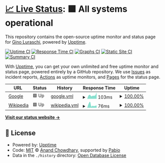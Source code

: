# [📈 Live Status](https://rlgino.github.io/is-up.io): <!--live status--> **🟩 All systems operational**

This repository contains the open-source uptime monitor and status page for [Gino Luraschi](https://rlgino.github.io/is-up.io), powered by [Upptime](https://github.com/upptime/upptime).

[![Uptime CI](https://github.com/rlgino/is-up.io/workflows/Uptime%20CI/badge.svg)](https://github.com/rlgino/is-up.io/actions?query=workflow%3A%22Uptime+CI%22)
[![Response Time CI](https://github.com/rlgino/is-up.io/workflows/Response%20Time%20CI/badge.svg)](https://github.com/rlgino/is-up.io/actions?query=workflow%3A%22Response+Time+CI%22)
[![Graphs CI](https://github.com/rlgino/is-up.io/workflows/Graphs%20CI/badge.svg)](https://github.com/rlgino/is-up.io/actions?query=workflow%3A%22Graphs+CI%22)
[![Static Site CI](https://github.com/rlgino/is-up.io/workflows/Static%20Site%20CI/badge.svg)](https://github.com/rlgino/is-up.io/actions?query=workflow%3A%22Static+Site+CI%22)
[![Summary CI](https://github.com/rlgino/is-up.io/workflows/Summary%20CI/badge.svg)](https://github.com/rlgino/is-up.io/actions?query=workflow%3A%22Summary+CI%22)

With [Upptime](https://upptime.js.org), you can get your own unlimited and free uptime monitor and status page, powered entirely by a GitHub repository. We use [Issues](https://github.com/rlgino/is-up.io/issues) as incident reports, [Actions](https://github.com/rlgino/is-up.io/actions) as uptime monitors, and [Pages](https://rlgino.github.io/is-up.io) for the status page.

<!--start: status pages-->
<!-- This summary is generated by Upptime (https://github.com/upptime/upptime) -->
<!-- Do not edit this manually, your changes will be overwritten -->
<!-- prettier-ignore -->
| URL | Status | History | Response Time | Uptime |
| --- | ------ | ------- | ------------- | ------ |
| <img alt="" src="https://icons.duckduckgo.com/ip3/www.google.com.ico" height="13"> [Google](https://www.google.com) | 🟩 Up | [google.yml](https://github.com/rlgino/is-up.io/commits/HEAD/history/google.yml) | <details><summary><img alt="Response time graph" src="./graphs/google/response-time-week.png" height="20"> 103ms</summary><br><a href="https://rlgino.github.io/is-up.io/history/google"><img alt="Response time 112" src="https://img.shields.io/endpoint?url=https%3A%2F%2Fraw.githubusercontent.com%2Frlgino%2Fis-up.io%2FHEAD%2Fapi%2Fgoogle%2Fresponse-time.json"></a><br><a href="https://rlgino.github.io/is-up.io/history/google"><img alt="24-hour response time 179" src="https://img.shields.io/endpoint?url=https%3A%2F%2Fraw.githubusercontent.com%2Frlgino%2Fis-up.io%2FHEAD%2Fapi%2Fgoogle%2Fresponse-time-day.json"></a><br><a href="https://rlgino.github.io/is-up.io/history/google"><img alt="7-day response time 103" src="https://img.shields.io/endpoint?url=https%3A%2F%2Fraw.githubusercontent.com%2Frlgino%2Fis-up.io%2FHEAD%2Fapi%2Fgoogle%2Fresponse-time-week.json"></a><br><a href="https://rlgino.github.io/is-up.io/history/google"><img alt="30-day response time 115" src="https://img.shields.io/endpoint?url=https%3A%2F%2Fraw.githubusercontent.com%2Frlgino%2Fis-up.io%2FHEAD%2Fapi%2Fgoogle%2Fresponse-time-month.json"></a><br><a href="https://rlgino.github.io/is-up.io/history/google"><img alt="1-year response time 112" src="https://img.shields.io/endpoint?url=https%3A%2F%2Fraw.githubusercontent.com%2Frlgino%2Fis-up.io%2FHEAD%2Fapi%2Fgoogle%2Fresponse-time-year.json"></a></details> | <details><summary><a href="https://rlgino.github.io/is-up.io/history/google">100.00%</a></summary><a href="https://rlgino.github.io/is-up.io/history/google"><img alt="All-time uptime 100.00%" src="https://img.shields.io/endpoint?url=https%3A%2F%2Fraw.githubusercontent.com%2Frlgino%2Fis-up.io%2FHEAD%2Fapi%2Fgoogle%2Fuptime.json"></a><br><a href="https://rlgino.github.io/is-up.io/history/google"><img alt="24-hour uptime 100.00%" src="https://img.shields.io/endpoint?url=https%3A%2F%2Fraw.githubusercontent.com%2Frlgino%2Fis-up.io%2FHEAD%2Fapi%2Fgoogle%2Fuptime-day.json"></a><br><a href="https://rlgino.github.io/is-up.io/history/google"><img alt="7-day uptime 100.00%" src="https://img.shields.io/endpoint?url=https%3A%2F%2Fraw.githubusercontent.com%2Frlgino%2Fis-up.io%2FHEAD%2Fapi%2Fgoogle%2Fuptime-week.json"></a><br><a href="https://rlgino.github.io/is-up.io/history/google"><img alt="30-day uptime 100.00%" src="https://img.shields.io/endpoint?url=https%3A%2F%2Fraw.githubusercontent.com%2Frlgino%2Fis-up.io%2FHEAD%2Fapi%2Fgoogle%2Fuptime-month.json"></a><br><a href="https://rlgino.github.io/is-up.io/history/google"><img alt="1-year uptime 100.00%" src="https://img.shields.io/endpoint?url=https%3A%2F%2Fraw.githubusercontent.com%2Frlgino%2Fis-up.io%2FHEAD%2Fapi%2Fgoogle%2Fuptime-year.json"></a></details>
| <img alt="" src="https://icons.duckduckgo.com/ip3/en.wikipedia.org.ico" height="13"> [Wikipedia](https://en.wikipedia.org) | 🟩 Up | [wikipedia.yml](https://github.com/rlgino/is-up.io/commits/HEAD/history/wikipedia.yml) | <details><summary><img alt="Response time graph" src="./graphs/wikipedia/response-time-week.png" height="20"> 76ms</summary><br><a href="https://rlgino.github.io/is-up.io/history/wikipedia"><img alt="Response time 208" src="https://img.shields.io/endpoint?url=https%3A%2F%2Fraw.githubusercontent.com%2Frlgino%2Fis-up.io%2FHEAD%2Fapi%2Fwikipedia%2Fresponse-time.json"></a><br><a href="https://rlgino.github.io/is-up.io/history/wikipedia"><img alt="24-hour response time 66" src="https://img.shields.io/endpoint?url=https%3A%2F%2Fraw.githubusercontent.com%2Frlgino%2Fis-up.io%2FHEAD%2Fapi%2Fwikipedia%2Fresponse-time-day.json"></a><br><a href="https://rlgino.github.io/is-up.io/history/wikipedia"><img alt="7-day response time 76" src="https://img.shields.io/endpoint?url=https%3A%2F%2Fraw.githubusercontent.com%2Frlgino%2Fis-up.io%2FHEAD%2Fapi%2Fwikipedia%2Fresponse-time-week.json"></a><br><a href="https://rlgino.github.io/is-up.io/history/wikipedia"><img alt="30-day response time 141" src="https://img.shields.io/endpoint?url=https%3A%2F%2Fraw.githubusercontent.com%2Frlgino%2Fis-up.io%2FHEAD%2Fapi%2Fwikipedia%2Fresponse-time-month.json"></a><br><a href="https://rlgino.github.io/is-up.io/history/wikipedia"><img alt="1-year response time 208" src="https://img.shields.io/endpoint?url=https%3A%2F%2Fraw.githubusercontent.com%2Frlgino%2Fis-up.io%2FHEAD%2Fapi%2Fwikipedia%2Fresponse-time-year.json"></a></details> | <details><summary><a href="https://rlgino.github.io/is-up.io/history/wikipedia">100.00%</a></summary><a href="https://rlgino.github.io/is-up.io/history/wikipedia"><img alt="All-time uptime 100.00%" src="https://img.shields.io/endpoint?url=https%3A%2F%2Fraw.githubusercontent.com%2Frlgino%2Fis-up.io%2FHEAD%2Fapi%2Fwikipedia%2Fuptime.json"></a><br><a href="https://rlgino.github.io/is-up.io/history/wikipedia"><img alt="24-hour uptime 100.00%" src="https://img.shields.io/endpoint?url=https%3A%2F%2Fraw.githubusercontent.com%2Frlgino%2Fis-up.io%2FHEAD%2Fapi%2Fwikipedia%2Fuptime-day.json"></a><br><a href="https://rlgino.github.io/is-up.io/history/wikipedia"><img alt="7-day uptime 100.00%" src="https://img.shields.io/endpoint?url=https%3A%2F%2Fraw.githubusercontent.com%2Frlgino%2Fis-up.io%2FHEAD%2Fapi%2Fwikipedia%2Fuptime-week.json"></a><br><a href="https://rlgino.github.io/is-up.io/history/wikipedia"><img alt="30-day uptime 100.00%" src="https://img.shields.io/endpoint?url=https%3A%2F%2Fraw.githubusercontent.com%2Frlgino%2Fis-up.io%2FHEAD%2Fapi%2Fwikipedia%2Fuptime-month.json"></a><br><a href="https://rlgino.github.io/is-up.io/history/wikipedia"><img alt="1-year uptime 100.00%" src="https://img.shields.io/endpoint?url=https%3A%2F%2Fraw.githubusercontent.com%2Frlgino%2Fis-up.io%2FHEAD%2Fapi%2Fwikipedia%2Fuptime-year.json"></a></details>

<!--end: status pages-->

[**Visit our status website →**](https://rlgino.github.io/is-up.io)

## 📄 License

- Powered by: [Upptime](https://github.com/upptime/upptime)
- Code: [MIT](./LICENSE) © [Anand Chowdhary](https://anandchowdhary.com), supported by [Pabio](https://pabio.com)
- Data in the `./history` directory: [Open Database License](https://opendatacommons.org/licenses/odbl/1-0/)
